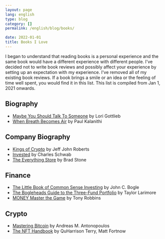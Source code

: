 ```yaml
---
layout: page
lang: english
type: blog
category: []
permalink: /english/blog/books/

date: 2022-01-01
title: Books I Love
---
```


I began to understand that reading books is a personal experience and the same book would have a different experience with different people.
I've decided not to write book reviews and possibly affect your experience by setting up an expectation with my experience. I've removed all of my existing book reviews. If a book brings a smile or an idea or the feeling of time well spent, you would find it in this list. This list is compiled from Jan 1, 2021 onwards.

## Biography

- [Maybe You Should Talk To Someone](https://amzn.to/40cN4em) by Lori Gottlieb
- [When Breath Becomes Air](https://amzn.to/3C6SWxB) by Paul Kalanithi

## Company Biography

- [Kings of Crypto](https://amzn.to/40bPLwO) by Jeff John Roberts
- [Invested](https://amzn.to/40cFsID) by Charles Schwab
- [The Everything Store](https://amzn.to/40tQj2a) by Brad Stone

## Finance

- [The Little Book of Common Sense Investing](https://amzn.to/3PzUrYc) by John C. Bogle
- [The Bogleheads Guide to the Three-Fund Portfolio](https://amzn.to/3PwzpcX) by Taylor Larimore
- [MONEY Master the Game](https://amzn.to/40ha1Nk) by Tony Robbins

## Crypto

- [Mastering Bitcoin](https://amzn.to/4aceq93) by Andreas M. Antonopoulos
- [The NFT Handbook](https://amzn.to/40rc5Ul) by QuHarrison Terry, Matt Fortnow
